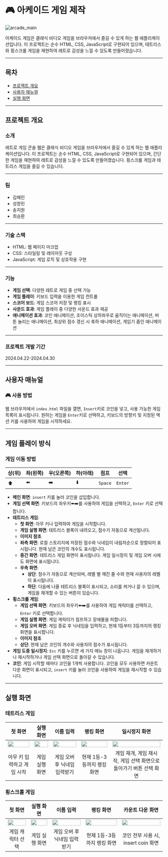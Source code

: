 # :video_game: 아케이드 게임 제작

![arcade_main](https://github.com/KOPO-DA5/Retro-game-console/assets/72726948/7da9ff1b-e869-41a0-bc5d-052f716b7777)

아케이드 게임은 클래식 비디오 게임을 브라우저에서 즐길 수 있게 하는 웹 애플리케이션입니다. 이 프로젝트는 순수 HTML, CSS, JavaScript로 구현되어 있으며, 테트리스와 횡스크롤 게임을 재현하여 레트로 감성을 느낄 수 있도록 만들어졌습니다.

---

## 목차
- [프로젝트 개요](#프로젝트-개요)
- [사용자 매뉴얼](#사용자-매뉴얼)
- [실행 화면](#실행-화면)
   
---

## 프로젝트 개요
### 소개
레트로 게임 콘솔 웹은 클래식 비디오 게임을 브라우저에서 즐길 수 있게 하는 웹 애플리케이션입니다. 이 프로젝트는 순수 HTML, CSS, JavaScript로 구현되어 있으며, 간단한 게임을 재현하여 레트로 감성을 느낄 수 있도록 만들어졌습니다. 횡스크롤 게임과 테트리스 게임을 즐길 수 있습니다.

---

### 팀
- 김해린
- 성창민
- 송지원
- 최승환

---

### 기술 스택
- HTML: 웹 페이지 마크업
- CSS: 스타일링 및 레이아웃 구성
- JavaScript: 게임 로직 및 상호작용 구현
  
---

### 기능
- **게임 선택**: 다양한 레트로 게임 중 선택 가능
- **게임 플레이**: 키보드 입력을 이용한 게임 컨트롤
- **스코어 보드**: 게임 스코어 저장 및 랭킹 표시
- **사운드 효과**: 게임 플레이 중 다양한 사운드 효과 제공
- **애니메이션 효과**: 코인 애니메이션, 조이스틱 상하좌우로 움직이는 애니메이션, 버튼 눌리는 애니메이션, 최상위 점수 갱신 시 축하 애니메이션, 게임기 줌인 애니메이션

---

### 프로젝트 개발 기간
2024.04.22-2024.04.30

---

## 사용자 매뉴얼
### :video_game: 사용 방법

웹 브라우저에서 `index.html` 파일을 열면, `Insert`키로 코인을 넣고, 사용 가능한 게임 목록이 표시됩니다. 원하는 게임을 `Enter`키로 선택하고, 키보드의 방향키 및 지정된 액션 키를 사용하여 게임을 시작하세요.

---

## 게임 플레이 방식

### 게임 이동 방법

| 상(위) | 좌(왼쪽) | 우(오른쪽) | 하(아래) | 점프 | 선택 |
|---------|-------|-------|-------|-------|-------|
| ⬆️ | ⬅️ | ➡️ | ⬇️ | `Space` | `Enter` |

- **메인 화면**: `insert` 키를 눌러 코인을 삽입합니다.
- **게임 선택 화면**: 키보드의 좌우키⬅️➡️를 사용하여 게임을 선택하고, `Enter` 키로 선택합니다.
- **테트리스 게임**:
  - **첫 화면**: 아무 키나 입력하여 게임을 시작합니다.
  - **게임 실행 화면**: 테트리스 블록이 내려오고, 점수가 자동으로 계산됩니다. 
  - **이미지 참조**
  - **좌측 화면**: 로컬 스토리지에 저장된 점수와 닉네임이 내림차순으로 정렬되어 표시됩니다. 현재 남은 코인의 개수도 표시됩니다.
  - **중간 화면**: 테트리스 게임 화면이 표시됩니다. 게임 일시정지 및 게임 오버 시에도 화면에 표시됩니다.
  - **우측 화면**:
    - **상단**: 점수가 자동으로 계산되며, 레벨 별 깨진 줄 수와 현재 사용자의 레벨이 표시됩니다.
    - **하단**: 다음에 나올 테트리스 블록이 표시되고, 소리를 켜거나 끌 수 있으며, 게임을 재개할 수 있는 버튼이 있습니다.
- **횡스크롤 게임**:
  - **게임 선택 화면**: 키보드의 좌우키⬅️➡️를 사용하여 게임 캐릭터를 선택하고, `Enter` 키로 선택합니다.
  - **게임 실행 화면**: 게임 캐릭터가 점프하고 장애물을 피합니다.
  - **게임 오버 화면**: 게임 종료 후 닉네임을 입력하고, 현재 1등부터 3등까지의 랭킹 화면을 표시합니다.
  - **이미지 참조**
  - **상단**: 현재 남은 코인의 개수와 사용자의 점수가 표시됩니다.
- **게임 도중 일시정지**: `Esc` 키를 누르면 세 가지 메뉴 창이 나옵니다. 게임을 재개하거나 재시작하거나 게임 선택 화면으로 돌아갈 수 있습니다.
- **코인**: 게임 시작할 때마다 코인을 1개씩 사용합니다. 코인을 모두 사용하면 카운트 다운 화면이 표시되고, `insert` 키를 눌러 코인을 사용하여 게임을 재시작할 수 있습니다.

---

## 실행 화면
### 테트리스 게임

| 첫 화면 | 실행 화면 | 이름 입력 | 랭킹 화면 | 일시정지 화면 |
|:---:|:---:|:---:|:---:|:---:|
|<img src="https://github.com/KOPO-DA5/Retro-game-console/assets/72726948/2569d25e-f310-4b81-959f-7e1dac1b1f23" width="100%" height="100%"> | <img src="https://github.com/KOPO-DA5/Retro-game-console/assets/72726948/c4784ecc-f632-4da4-88d5-0e8f1a51fee1" width="100%" height="100%"> | <img src="https://github.com/KOPO-DA5/Retro-game-console/assets/72726948/d0bbedd9-059d-424f-9e35-46504418aa59" width="100%" height="100%"> | <img src="https://github.com/KOPO-DA5/Retro-game-console/assets/72726948/c7da5709-fa50-4bba-8f84-246776c39ac4" width="100%" height="100%"> | <img src="https://github.com/KOPO-DA5/Retro-game-console/assets/72726948/168bb165-7720-40b9-ae8c-0e5183fbde50" width="100%" height="100%"> |
| 아무 키 입력하고 게임 시작 | 게임 실행 화면 | 게임 오버 후 닉네임 입력받기 | 현재 1등-3등까지 랭킹 화면 | 게임 재개, 게임 재시작, 게임 선택 화면으로 돌아가기 버튼 선택 화면

### 횡스크롤 게임

| 첫 화면 | 실행 화면 | 이름 입력 | 랭킹 화면 | 카운트 다운 화면 |
|:---:|:---:|:---:|:---:|:---:|
|<img src="https://github.com/KOPO-DA5/Retro-game-console/assets/72726948/ff9a662c-df2c-4dd1-95be-8311f9645332" width="100%" height="100%"> | <img src="https://github.com/KOPO-DA5/Retro-game-console/assets/72726948/e0e447f6-2c7e-448e-a317-05e03a98b4d5" width="100%" height="100%"> | <img src="https://github.com/KOPO-DA5/Retro-game-console/assets/72726948/e06b1bfa-5392-43ee-a9b1-08c6ec3a39b7" width="100%" height="100%"> | <img src="https://github.com/KOPO-DA5/Retro-game-console/assets/72726948/1a102aba-aefd-4410-8c69-806fd765eed5" width="100%" height="100%"> | <img src="https://github.com/KOPO-DA5/Retro-game-console/assets/72726948/02e990e9-ff41-4a12-aa7d-adf93b8a1fab" width="100%" height="100%"> |
| 게임 캐릭터 선택 | 게임 실행 화면 | 게임 오버 후 닉네임 입력받기 | 현재 1등-3등까지 랭킹 화면 | 코인 전부 사용 시, insert coin 화면

